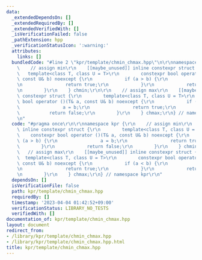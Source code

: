 ```yaml
---
data:
  _extendedDependsOn: []
  _extendedRequiredBy: []
  _extendedVerifiedWith: []
  _isVerificationFailed: false
  _pathExtension: hpp
  _verificationStatusIcon: ':warning:'
  attributes:
    links: []
  bundledCode: "#line 2 \"kpr/template/chmin_chmax.hpp\"\n\r\nnamespace kpr {\r\n\
    \    // assign min\r\n    [[maybe_unused]] inline constexpr struct {\r\n     \
    \   template<class T, class U = T>\r\n        constexpr bool operator ()(T& a,\
    \ const U& b) noexcept {\r\n            if (a > b) {\r\n                a = b;\r\
    \n                return true;\r\n            }\r\n            return false;\r\
    \n        }\r\n    } chmin;\r\n\r\n    // assign max\r\n    [[maybe_unused]] inline\
    \ constexpr struct {\r\n        template<class T, class U = T>\r\n        constexpr\
    \ bool operator ()(T& a, const U& b) noexcept {\r\n            if (a < b) {\r\n\
    \                a = b;\r\n                return true;\r\n            }\r\n \
    \           return false;\r\n        }\r\n    } chmax;\r\n} // namespace kpr\r\
    \n"
  code: "#pragma once\r\n\r\nnamespace kpr {\r\n    // assign min\r\n    [[maybe_unused]]\
    \ inline constexpr struct {\r\n        template<class T, class U = T>\r\n    \
    \    constexpr bool operator ()(T& a, const U& b) noexcept {\r\n            if\
    \ (a > b) {\r\n                a = b;\r\n                return true;\r\n    \
    \        }\r\n            return false;\r\n        }\r\n    } chmin;\r\n\r\n \
    \   // assign max\r\n    [[maybe_unused]] inline constexpr struct {\r\n      \
    \  template<class T, class U = T>\r\n        constexpr bool operator ()(T& a,\
    \ const U& b) noexcept {\r\n            if (a < b) {\r\n                a = b;\r\
    \n                return true;\r\n            }\r\n            return false;\r\
    \n        }\r\n    } chmax;\r\n} // namespace kpr\r\n"
  dependsOn: []
  isVerificationFile: false
  path: kpr/template/chmin_chmax.hpp
  requiredBy: []
  timestamp: '2023-04-04 01:42:52+09:00'
  verificationStatus: LIBRARY_NO_TESTS
  verifiedWith: []
documentation_of: kpr/template/chmin_chmax.hpp
layout: document
redirect_from:
- /library/kpr/template/chmin_chmax.hpp
- /library/kpr/template/chmin_chmax.hpp.html
title: kpr/template/chmin_chmax.hpp
---
```


